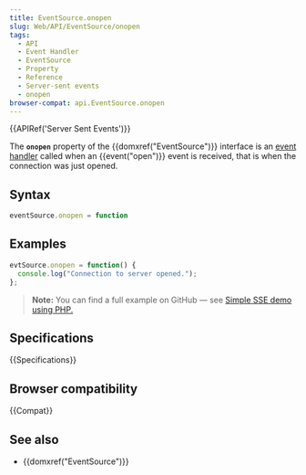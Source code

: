 ```yaml
---
title: EventSource.onopen
slug: Web/API/EventSource/onopen
tags:
  - API
  - Event Handler
  - EventSource
  - Property
  - Reference
  - Server-sent events
  - onopen
browser-compat: api.EventSource.onopen
---
```

{{APIRef('Server Sent Events')}}

The **`onopen`** property of the {{domxref("EventSource")}}
interface is an [event handler](/en-US/docs/Web/Events/Event_handlers) called when an {{event("open")}} event is
received, that is when the connection was just opened.

## Syntax

```js
eventSource.onopen = function
```

## Examples

```js
evtSource.onopen = function() {
  console.log("Connection to server opened.");
};
```

> **Note:** You can find a full example on GitHub — see [Simple SSE
> demo using PHP.](https://github.com/mdn/dom-examples/tree/master/server-sent-events)

## Specifications

{{Specifications}}

## Browser compatibility

{{Compat}}

## See also

- {{domxref("EventSource")}}

